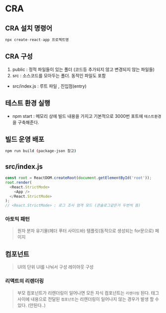 # CRA

## CRA 설치 명령어
```js
npx create-react-app 프로젝트명

```

## CRA 구성

1. public : 정적 파일들이 있는 폴더 (코드등 추가되지 않고 변경되지 않는 파일들)
2. src : 소스코드를 모아두는 폴더. 동적인 파일도 포함
- src/index.js : 루트 파일 , 진입점(entry)

## 테스트 환경 실행
- npm start : 메모리 상에 빌드 내용을 가지고 기본적으로 3000번 포트에 `테스트환경`을 구축해준다.


## 빌드 운영 배포
```sh
npm run build (package-json 참고)
```

## src/index.js
```js
const root = ReactDOM.createRoot(document.getElementById('root'));
root.render(
  <React.StrictMode>
    <App />
  </React.StrictMode>
);
// <React.StrictMode> : 로그 조사 엄격 모드 (콘솔로그같은거 두번씩 뜸)
```

### 아토믹 패턴
> 원자 분자 유기물(헤더 푸터 사이드바) 템플릿(동적으로 생성되는 for문으로) 페이지

## 컴포넌트
> UI의 단위 UI를 나눠서 구성 레이아웃 구성

### 리액트의 리렌더링
> 부모 컴포넌트가 리렌더링이 일어나면 모든 자식 컴포넌트는 `리렌더링` 된다.
> 태그 사이에 내용으로 전달된 `컴포넌트`는 리렌더링이 일어나지 않는 경우가 발생 할 수 있다. (안된다..)

